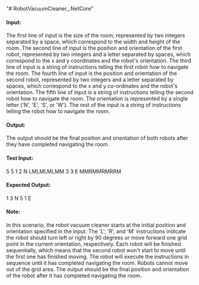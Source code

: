 "# RobotVacuumCleaner\_.NetCore"

<!-- ## Back-End Developer – Case Study

### General Criteria:

-   Application needs to be developed in .Net Core.
-   Unit test should be written for application.
-   SOLID principles should be followed.
-   Codes need to be added to a Github repository. A read permission need to be given to
    Gizil. (github.com/Gizil-Digital)

#### Code Review: Robot Vacuum Cleaner

    A company is developing two new robot vacuum cleaners to navigate a rectangular room. The
    robots are equipped with sensors that allow them to detect the edges of the room and obstacles
    within it. The robots' position and orientation are represented by a combination of x and y
    coordinates and a letter representing one of the four cardinal compass points. The room is
    divided up into a grid to simplify navigation. An example position might be 0, 0, N, which means
    the robot is in the bottom left corner of the room and facing North. In order to control the robot,
    the user sends a simple string of letters. The possible letters are 'L', 'R', and 'M'. 'L' and 'R' make
    the robot turn 90 degrees left or right respectively, without moving from its current spot. 'M'
    means move forward one grid point in the current orientation. Assume that the square directly
    North from (x, y) is (x, y+1). -->

#### Input:

The first line of input is the size of the room, represented by two integers separated by a space,
which correspond to the width and height of the room. The second line of input is the position
and orientation of the first robot, represented by two integers and a letter separated by spaces,
which correspond to the x and y coordinates and the robot's orientation. The third line of input
is a string of instructions telling the first robot how to navigate the room. The fourth line of input
is the position and orientation of the second robot, represented by two integers and a letter
separated by spaces, which correspond to the x and y co-ordinates and the robot's orientation.
The fifth line of input is a string of instructions telling the second robot how to navigate the room.
The orientation is represented by a single letter ('N', 'E', 'S', or 'W'). The rest of the input is a string
of instructions telling the robot how to navigate the room.

#### Output:

The output should be the final position and orientation of both robots after they have completed
navigating the room.

#### Test Input:

5 5
1 2 N
LMLMLMLMM
3 3 E
MMRMMRMRRM

#### Expected Output:

1 3 N
5 1 E

#### Note:

In this scenario, the robot vacuum cleaner starts at the initial position and orientation
specified in the input. The 'L', 'R', and 'M' instructions indicate the robot should turn left or right
by 90 degrees or move forward one grid point in the current orientation, respectively. Each robot
will be finished sequentially, which means that the second robot won't start to move until the
first one has finished moving. The robot will execute the instructions in sequence until it has
completed navigating the room. Robots cannot move out of the grid area. The output should be
the final position and orientation of the robot after it has completed navigating the room.
